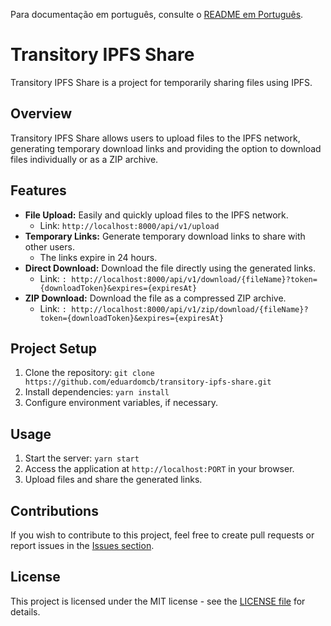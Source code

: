 Para documentação em português, consulte o [README em Português](docs/README.pt.md).

# Transitory IPFS Share

Transitory IPFS Share is a project for temporarily sharing files using IPFS.

## Overview

Transitory IPFS Share allows users to upload files to the IPFS network, generating temporary download links and providing the option to download files individually or as a ZIP archive.

## Features

- **File Upload:** Easily and quickly upload files to the IPFS network.
  - Link: `http://localhost:8000/api/v1/upload`
- **Temporary Links:** Generate temporary download links to share with other users.
  - The links expire in 24 hours.
- **Direct Download:** Download the file directly using the generated links.
  - Link: `: http://localhost:8000/api/v1/download/{fileName}?token={downloadToken}&expires={expiresAt}`
- **ZIP Download:** Download the file as a compressed ZIP archive.
  - Link: `: http://localhost:8000/api/v1/zip/download/{fileName}?token={downloadToken}&expires={expiresAt}`

## Project Setup

1. Clone the repository: `git clone https://github.com/eduardomcb/transitory-ipfs-share.git`
2. Install dependencies: `yarn install`
3. Configure environment variables, if necessary.

## Usage

1. Start the server: `yarn start`
2. Access the application at `http://localhost:PORT` in your browser.
3. Upload files and share the generated links.

## Contributions

If you wish to contribute to this project, feel free to create pull requests or report issues in the [Issues section](https://github.com/eduardomcb/transitory-ipfs-share/issues).

## License

This project is licensed under the MIT license - see the [LICENSE file](LICENSE) for details.